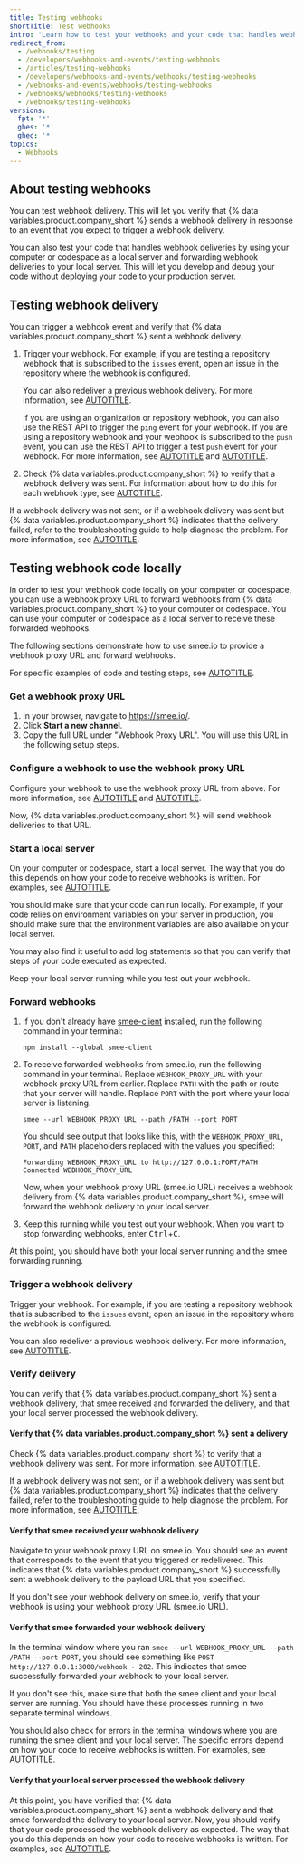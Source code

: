 ```yaml
---
title: Testing webhooks
shortTitle: Test webhooks
intro: 'Learn how to test your webhooks and your code that handles webhook deliveries.'
redirect_from:
  - /webhooks/testing
  - /developers/webhooks-and-events/testing-webhooks
  - /articles/testing-webhooks
  - /developers/webhooks-and-events/webhooks/testing-webhooks
  - /webhooks-and-events/webhooks/testing-webhooks
  - /webhooks/webhooks/testing-webhooks
  - /webhooks/testing-webhooks
versions:
  fpt: '*'
  ghes: '*'
  ghec: '*'
topics:
  - Webhooks
---
```


## About testing webhooks

You can test webhook delivery. This will let you verify that {% data variables.product.company_short %} sends a webhook delivery in response to an event that you expect to trigger a webhook delivery.

You can also test your code that handles webhook deliveries by using your computer or codespace as a local server and forwarding webhook deliveries to your local server. This will let you develop and debug your code without deploying your code to your production server.

## Testing webhook delivery

You can trigger a webhook event and verify that {% data variables.product.company_short %} sent a webhook delivery.

1. Trigger your webhook. For example, if you are testing a repository webhook that is subscribed to the `issues` event, open an issue in the repository where the webhook is configured.

   You can also redeliver a previous webhook delivery. For more information, see [AUTOTITLE](/webhooks/testing-and-troubleshooting-webhooks/redelivering-webhooks).

   If you are using an organization or repository webhook, you can also use the REST API to trigger the `ping` event for your webhook. If you are using a repository webhook and your webhook is subscribed to the `push` event, you can use the REST API to trigger a test `push` event for your webhook. For more information, see [AUTOTITLE](/rest/webhooks/repos) and [AUTOTITLE](/rest/orgs/webhooks).

1. Check {% data variables.product.company_short %} to verify that a webhook delivery was sent. For information about how to do this for each webhook type, see [AUTOTITLE](/webhooks/testing-and-troubleshooting-webhooks/viewing-webhook-deliveries).

If a webhook delivery was not sent, or if a webhook delivery was sent but {% data variables.product.company_short %} indicates that the delivery failed, refer to the troubleshooting guide to help diagnose the problem. For more information, see [AUTOTITLE](/webhooks/testing-and-troubleshooting-webhooks/troubleshooting-webhooks).

## Testing webhook code locally

In order to test your webhook code locally on your computer or codespace, you can use a webhook proxy URL to forward webhooks from {% data variables.product.company_short %} to your computer or codespace. You can use your computer or codespace as a local server to receive these forwarded webhooks.

The following sections demonstrate how to use smee.io to provide a webhook proxy URL and forward webhooks.

For specific examples of code and testing steps, see [AUTOTITLE](/webhooks/using-webhooks/handling-webhook-deliveries).

### Get a webhook proxy URL

1. In your browser, navigate to https://smee.io/.
1. Click **Start a new channel**.
1. Copy the full URL under "Webhook Proxy URL". You will use this URL in the following setup steps.

### Configure a webhook to use the webhook proxy URL

Configure your webhook to use the webhook proxy URL from above. For more information, see [AUTOTITLE](/webhooks/using-webhooks/creating-webhooks) and [AUTOTITLE](/webhooks/using-webhooks/editing-webhooks).

Now, {% data variables.product.company_short %} will send webhook deliveries to that URL.

### Start a local server

On your computer or codespace, start a local server. The way that you do this depends on how your code to receive webhooks is written. For examples, see [AUTOTITLE](/webhooks/using-webhooks/handling-webhook-deliveries).

You should make sure that your code can run locally. For example, if your code relies on environment variables on your server in production, you should make sure that the environment variables are also available on your local server.

You may also find it useful to add log statements so that you can verify that steps of your code executed as expected.

Keep your local server running while you test out your webhook.

### Forward webhooks

1. If you don't already have [smee-client](https://www.npmjs.com/package/smee-client) installed, run the following command in your terminal:

   ```shell copy
   npm install --global smee-client
   ```

1. To receive forwarded webhooks from smee.io, run the following command in your terminal. Replace `WEBHOOK_PROXY_URL` with your webhook proxy URL from earlier. Replace `PATH` with the path or route that your server will handle. Replace `PORT` with the port where your local server is listening.

   ```shell copy
   smee --url WEBHOOK_PROXY_URL --path /PATH --port PORT
   ```

   You should see output that looks like this, with the `WEBHOOK_PROXY_URL`, `PORT`, and `PATH` placeholders replaced with the values you specified:

   ```shell copy
   Forwarding WEBHOOK_PROXY_URL to http://127.0.0.1:PORT/PATH
   Connected WEBHOOK_PROXY_URL
   ```

   Now, when your webhook proxy URL (smee.io URL) receives a webhook delivery from {% data variables.product.company_short %}, smee will forward the webhook delivery to your local server.

1. Keep this running while you test out your webhook. When you want to stop forwarding webhooks, enter <kbd>Ctrl</kbd>+<kbd>C</kbd>.

At this point, you should have both your local server running and the smee forwarding running.

### Trigger a webhook delivery

Trigger your webhook. For example, if you are testing a repository webhook that is subscribed to the `issues` event, open an issue in the repository where the webhook is configured.

You can also redeliver a previous webhook delivery. For more information, see [AUTOTITLE](/webhooks/testing-and-troubleshooting-webhooks/redelivering-webhooks).

### Verify delivery

You can verify that {% data variables.product.company_short %} sent a webhook delivery, that smee received and forwarded the delivery, and that your local server processed the webhook delivery.

#### Verify that {% data variables.product.company_short %} sent a delivery

Check {% data variables.product.company_short %} to verify that a webhook delivery was sent. For more information, see [AUTOTITLE](/webhooks/testing-and-troubleshooting-webhooks/viewing-webhook-deliveries).

If a webhook delivery was not sent, or if a webhook delivery was sent but {% data variables.product.company_short %} indicates that the delivery failed, refer to the troubleshooting guide to help diagnose the problem. For more information, see [AUTOTITLE](/webhooks/testing-and-troubleshooting-webhooks/troubleshooting-webhooks).

#### Verify that smee received your webhook delivery

Navigate to your webhook proxy URL on smee.io. You should see an event that corresponds to the event that you triggered or redelivered. This indicates that {% data variables.product.company_short %} successfully sent a webhook delivery to the payload URL that you specified.

If you don't see your webhook delivery on smee.io, verify that your webhook is using your webhook proxy URL (smee.io URL).

#### Verify that smee forwarded your webhook delivery

In the terminal window where you ran `smee --url WEBHOOK_PROXY_URL --path /PATH --port PORT`, you should see something like `POST http://127.0.0.1:3000/webhook - 202`. This indicates that smee successfully forwarded your webhook to your local server.

If you don't see this, make sure that both the smee client and your local server are running. You should have these processes running in two separate terminal windows.

You should also check for errors in the terminal windows where you are running the smee client and your local server. The specific errors depend on how your code to receive webhooks is written. For examples, see [AUTOTITLE](/webhooks/using-webhooks/handling-webhook-deliveries).

#### Verify that your local server processed the webhook delivery

At this point, you have verified that {% data variables.product.company_short %} sent a webhook delivery and that smee forwarded the delivery to your local server. Now, you should verify that your code processed the webhook delivery as expected. The way that you do this depends on how your code to receive webhooks is written. For examples, see [AUTOTITLE](/webhooks/using-webhooks/handling-webhook-deliveries).
